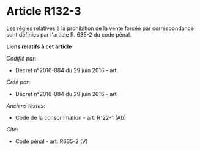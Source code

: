 # Article R132-3

Les règles relatives à la prohibition de la vente forcée par correspondance sont définies par l'article R. 635-2 du code
pénal.

**Liens relatifs à cet article**

_Codifié par_:

  - Décret n°2016-884 du 29 juin 2016 - art.

_Créé par_:

  - Décret n°2016-884 du 29 juin 2016 - art.

_Anciens textes_:

  - Code de la consommation - art. R122-1 (Ab)

_Cite_:

  - Code pénal - art. R635-2 (V)
